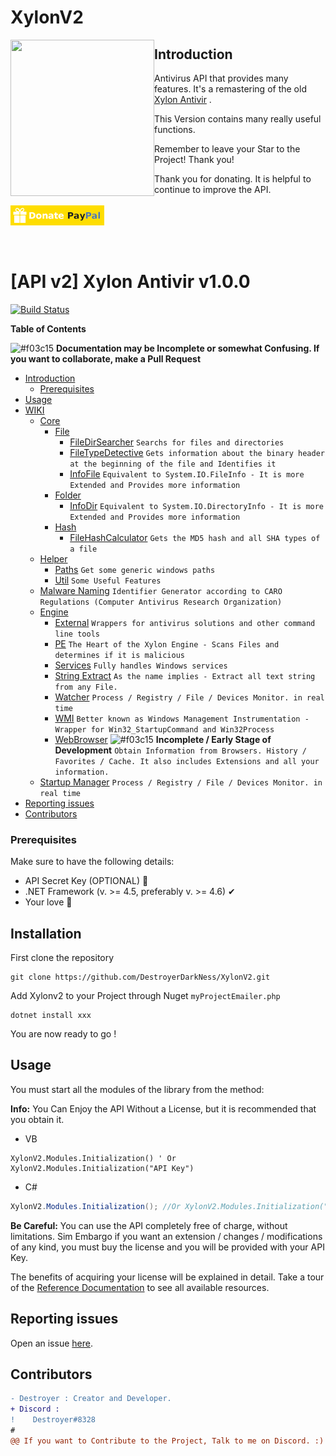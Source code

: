 # XylonV2


<img align="left" width="230" height="250" src="https://i.ibb.co/B3pMppn/Pngtree-antivirus-icon-4351716-burned.png">



## Introduction
Antivirus API that provides many features. It's a remastering of the old [Xylon Antivir](hhttps://github.com/DestroyerDarkNess/XylonAntivir) .

This Version contains many really useful functions.

Remember to leave your Star to the Project! Thank you!

Thank you for donating. It is helpful to continue to improve the API. <br> <br>
 [![Doate Image](https://raw.githubusercontent.com/poucotm/Links/master/image/PayPal/donate-paypal.png)][PM]


![]()

# [API v2] Xylon Antivir v1.0.0

[![Build Status](https://travis-ci.org/mailjet/mailjet-apiv3-php-simple.svg?branch=master)](https://travis-ci.org/mailjet/mailjet-apiv3-php-simple)

**Table of Contents**

![#f03c15](https://via.placeholder.com/15/f03c15/000000?text=+) **Documentation may be Incomplete or somewhat Confusing. If you want to collaborate, make a Pull Request**

- [Introduction](#introduction)
  - [Prerequisites](#prerequisites)
- [Usage](#usage)
- <a href="https://github.com/DestroyerDarkNess/XylonV2/wiki" target="_blank">WIKI</a>
  - <a href="http://example.com" target="_blank">Core</a>
    - <a href="http://example.com" target="_blank">File</a>
      - <a href="http://example.com" target="_blank">FileDirSearcher</a> ```Searchs for files and directories```
      - <a href="http://example.com" target="_blank">FileTypeDetective</a> ```Gets information about the binary header at the beginning of the file and Identifies it```
      - <a href="http://example.com" target="_blank">InfoFile</a> ```Equivalent to System.IO.FileInfo - It is more Extended and Provides more information ```
    - <a href="http://example.com" target="_blank">Folder</a>
      - <a href="http://example.com" target="_blank">InfoDir</a> ```Equivalent to System.IO.DirectoryInfo - It is more Extended and Provides more information ```
    - <a href="http://example.com" target="_blank">Hash</a>
      - <a href="http://example.com" target="_blank">FileHashCalculator</a> ```Gets the MD5 hash and all SHA types of a file```
  - <a href="http://example.com" target="_blank">Helper</a>
    - <a href="http://example.com" target="_blank">Paths</a>  ```Get some generic windows paths```
    - <a href="http://example.com" target="_blank">Util</a> ```Some Useful Features```
  - <a href="http://example.com" target="_blank">Malware Naming</a> ```Identifier Generator according to CARO Regulations (Computer Antivirus Research Organization)```
  - <a href="http://example.com" target="_blank">Engine</a>
    - <a href="http://example.com" target="_blank">External</a>  ```Wrappers for antivirus solutions and other command line tools```
    - <a href="http://example.com" target="_blank">PE</a> ```The Heart of the Xylon Engine - Scans Files and determines if it is malicious```
    - <a href="http://example.com" target="_blank">Services</a> ```Fully handles Windows services```
    - <a href="http://example.com" target="_blank">String Extract</a> ```As the name implies - Extract all text string from any File.```
    - <a href="http://example.com" target="_blank">Watcher</a> ```Process / Registry / File / Devices Monitor. in real time```
    - <a href="http://example.com" target="_blank">WMI</a> ```Better known as Windows Management Instrumentation - Wrapper for Win32_StartupCommand and Win32Process```
    - <a href="http://example.com" target="_blank">WebBrowser</a> ![#f03c15](https://via.placeholder.com/15/f03c15/000000?text=+) **Incomplete / Early Stage of Development** ```Obtain Information from Browsers. History / Favorites / Cache. It also includes Extensions and all your information.```
  - <a href="http://example.com" target="_blank">Startup Manager</a>  ```Process / Registry / File / Devices Monitor. in real time```
- [Reporting issues](#reporting-issues)
- [Contributors](#Contributors)

### Prerequisites

Make sure to have the following details:
* API Secret Key (OPTIONAL) 🔑
* .NET Framework (v. >= 4.5, preferably v. >= 4.6) ✔
* Your love 💝


## Installation

First clone the repository 
```
git clone https://github.com/DestroyerDarkNess/XylonV2.git
```

Add Xylonv2 to your Project through Nuget `myProjectEmailer.php`
```
dotnet install xxx
```

You are now ready to go !

## Usage

You must start all the modules of the library from the method:

**Info:** You Can Enjoy the API Without a License, but it is recommended that you obtain it.

- VB
```visualbasic
XylonV2.Modules.Initialization() ' Or XylonV2.Modules.Initialization("API Key")
```

- C#
```c#
XylonV2.Modules.Initialization(); //Or XylonV2.Modules.Initialization("API Key");
```

**Be Careful:** You can use the API completely free of charge, without limitations. Sim Embargo if you want an extension / changes / modifications of any kind, you must buy the license and you will be provided with your API Key.

The benefits of acquiring your license will be explained in detail. Take a tour of the [Reference Documentation](http://dev.mailjet.com/email-api/v3/apikey/) to see all available resources.

## Reporting issues

Open an issue [here](https://github.com/DestroyerDarkNess/XylonV2/issues).

## Contributors

```diff
- Destroyer : Creator and Developer.
+ Discord : 
!    Destroyer#8328
# 
@@ If you want to Contribute to the Project, Talk to me on Discord. :) @@
```


[PM]:https://www.paypal.me/SalvadorKrilewski "PayPal"
